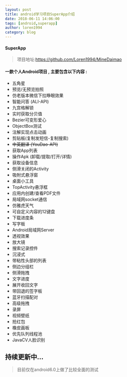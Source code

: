 ```yaml
---
layout: post
title: android学习项目SuperApp介绍
date: 2018-06-11 14:06:00
tags: [android,superapp]
author: loren1994
category: blog
---
```


#### SuperApp
> 项目地址:https://github.com/Loren1994/MineDaimao 

<!-- more -->
#### 一款个人Android项目 , 主要包含以下内容 :

* 五角星
* 预览/无预览拍照
* 仿老版本微信下拉睁眼效果
* 智能问答 (ALI-API)
* 九宫格解锁
* 实时获取分贝值
* Bezier可变形爱心
* ObjectBox测试
* 注解实现点击动画
* 剪贴板(复制发短信-复制搜索)
* ~~中英翻译 (YouDao-API)~~
* 获取App列表
* 操作Apk (卸载/提取/打开/详情)
* 获取设备信息
* 侧滑关闭的Activity
* 吸附式悬浮窗
* 桌面小工具
* TopActivity悬浮框
* 应用内创建/查看PDF文件
* 局域网socket通信
* 仿雅虎天气
* 可自定义内容的12键盘
* 下载进度条
* 写字板
* Android局域网Server
* 透视效果
* 放大镜
* 搜索记录控件
* 沉浸式
* 带粘性头部的列表
* 侧边分组栏
* 侧滑拖拽
* 文字进度
* 展开收回文字
* 带回退的签字板
* 蓝牙扫描配对
* 高级拖拽
* 录屏
* 视频壁纸
* 抢红包
* 橡皮画板
* 优先队列线程池
* JavaCV人脸识别

## 持续更新中...

>目前仅在android6.0上做了比较全面的测试